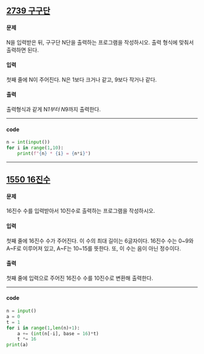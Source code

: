 ## [2739 구구단](https://www.acmicpc.net/problem/2739)

#### 문제

N을 입력받은 뒤, 구구단 N단을 출력하는 프로그램을 작성하시오. 출력 형식에 맞춰서 출력하면 된다.

#### 입력

첫째 줄에 N이 주어진다. N은 1보다 크거나 같고, 9보다 작거나 같다.

#### 출력

출력형식과 같게 N*1부터 N*9까지 출력한다.

----

#### code

~~~python
n = int(input())
for i in range(1,10):
    print(f"{n} * {i} = {n*i}")
~~~

---



## [1550 16진수](https://www.acmicpc.net/problem/1550)

#### 문제

16진수 수를 입력받아서 10진수로 출력하는 프로그램을 작성하시오.

#### 입력

첫째 줄에 16진수 수가 주어진다. 이 수의 최대 길이는 6글자이다. 16진수 수는 0~9와 A~F로 이루어져 있고, A~F는 10~15를 뜻한다. 또, 이 수는 음이 아닌 정수이다.

#### 출력

첫째 줄에 입력으로 주어진 16진수 수를 10진수로 변환해 출력한다.

---

####  code

~~~python
n = input()
a = 0
t = 1
for i in range(1,len(n)+1):
    a += (int(n[-i], base = 16)*t)
    t *= 16
print(a)
~~~

